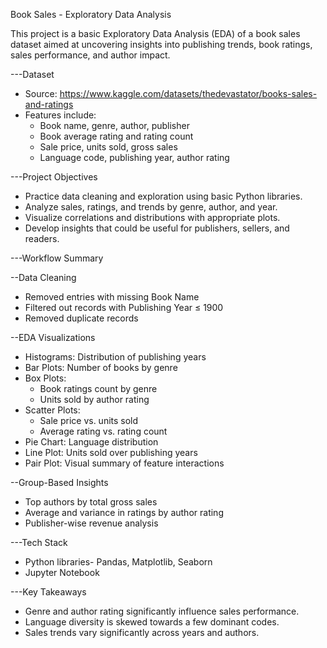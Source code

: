 Book Sales - Exploratory Data Analysis

This project is a basic Exploratory Data Analysis (EDA) of a book sales dataset aimed at uncovering insights into publishing trends, book ratings, sales performance, and author impact.

---Dataset
- Source: https://www.kaggle.com/datasets/thedevastator/books-sales-and-ratings
- Features include:
  - Book name, genre, author, publisher
  - Book average rating and rating count
  - Sale price, units sold, gross sales
  - Language code, publishing year, author rating

---Project Objectives
- Practice data cleaning and exploration using basic Python libraries.
- Analyze sales, ratings, and trends by genre, author, and year.
- Visualize correlations and distributions with appropriate plots.
- Develop insights that could be useful for publishers, sellers, and readers.
  
---Workflow Summary

--Data Cleaning
- Removed entries with missing Book Name
- Filtered out records with Publishing Year ≤ 1900
- Removed duplicate records

--EDA Visualizations
- Histograms: Distribution of publishing years
- Bar Plots: Number of books by genre
- Box Plots:
  - Book ratings count by genre
  - Units sold by author rating
- Scatter Plots:
  - Sale price vs. units sold
  - Average rating vs. rating count
- Pie Chart: Language distribution
- Line Plot: Units sold over publishing years
- Pair Plot: Visual summary of feature interactions

--Group-Based Insights
- Top authors by total gross sales
- Average and variance in ratings by author rating
- Publisher-wise revenue analysis

 ---Tech Stack
- Python libraries- Pandas, Matplotlib, Seaborn
- Jupyter Notebook

---Key Takeaways
- Genre and author rating significantly influence sales performance.
- Language diversity is skewed towards a few dominant codes.
- Sales trends vary significantly across years and authors.
